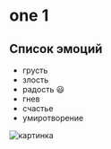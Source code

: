 # one 1
## Список эмоций
* грусть
* злость
* радость :smiley:
* гнев
* счастье 
* умиротворение


![картинка](https://avatars.mds.yandex.net/i?id=316aae47143cc822ce96f99ac4c0716c-5477942-images-thumbs&ref=rim&n=33&w=226&h=150)





